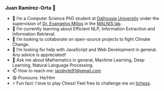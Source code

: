 ### Juan Ramirez-Orta 👋

- 🔭 I’m a Computer Science PhD student at [Dalhousie University](https://www.dal.ca/) under the supervision of [Dr. Evangelos Milios](https://web.cs.dal.ca/~eem/) in the [MALNIS lab](https://malnis.cs.dal.ca/).
- 🌱 I’m currently learning about Efficient NLP, Information Extraction and Information Retrieval.
- 👯 I’m looking to collaborate on open-source projects to fight Climate Change.
- 🤔 I’m looking for help with JavaScript and Web Development in general. Any advice is appreciated!
- 💬 Ask me about Mathematics in general, Machine Learning, Deep Learning, Natural Language Processing.
- 📫 How to reach me: jarobyte91@gmail.com
- 😄 Pronouns: He/Him
- ⚡ Fun fact: I love to play Chess! Feel free to challenge me on [lichess](https://lichess.org/@/jarobyte).
